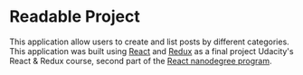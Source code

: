 # Readable Project
This application allow users to create and list posts by different categories.
This application was built using [React](https://reactjs.org/) and [Redux](https://redux.js.org//) as a final project Udacity's React & Redux course, second part of the [React nanodegree program](https://www.udacity.com/course/react-nanodegree--nd019).

